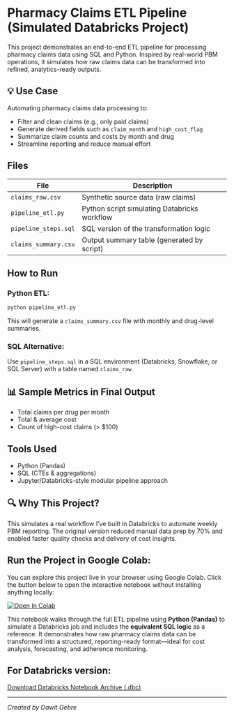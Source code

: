 # Pharmacy Claims ETL Pipeline (Simulated Databricks Project)

This project demonstrates an end-to-end ETL pipeline for processing pharmacy claims data using SQL and Python. Inspired by real-world PBM operations, it simulates how raw claims data can be transformed into refined, analytics-ready outputs.

## 💡 Use Case

Automating pharmacy claims data processing to:
- Filter and clean claims (e.g., only paid claims)
- Generate derived fields such as `claim_month` and `high_cost_flag`
- Summarize claim counts and costs by month and drug
- Streamline reporting and reduce manual effort

##  Files

| File | Description |
|------|-------------|
| `claims_raw.csv` | Synthetic source data (raw claims) |
| `pipeline_etl.py` | Python script simulating Databricks workflow |
| `pipeline_steps.sql` | SQL version of the transformation logic |
| `claims_summary.csv` | Output summary table (generated by script) |

##  How to Run

### Python ETL:
```bash
python pipeline_etl.py
```
This will generate a `claims_summary.csv` file with monthly and drug-level summaries.

### SQL Alternative:
Use `pipeline_steps.sql` in a SQL environment (Databricks, Snowflake, or SQL Server) with a table named `claims_raw`.

## 📊 Sample Metrics in Final Output
- Total claims per drug per month
- Total & average cost
- Count of high-cost claims (> $100)

##  Tools Used
- Python (Pandas)
- SQL (CTEs & aggregations)
- Jupyter/Databricks-style modular pipeline approach

## 🔍 Why This Project?


This simulates a real workflow I’ve built in Databricks to automate weekly PBM reporting. The original version reduced manual data prep by 70% and enabled faster quality checks and delivery of cost insights.

##  Run the Project in Google Colab:

You can explore this project live in your browser using Google Colab. Click the button below to open the interactive notebook without installing anything locally:

[![Open In Colab](https://colab.research.google.com/assets/colab-badge.svg)](https://colab.research.google.com/github/dawitgebre2014/pharmacy-claims-etl-pipeline/blob/main/pharmacy_claims_etl_colab.ipynb)

This notebook walks through the full ETL pipeline using **Python (Pandas)** to simulate a Databricks job and includes the **equivalent SQL logic** as a reference. It demonstrates how raw pharmacy claims data can be transformed into a structured, reporting-ready format—ideal for cost analysis, forecasting, and adherence monitoring.
## For Databricks version:
 [Download Databricks Notebook Archive (.dbc)](./Pharmacy%20Claims%20ETL.dbc)

---

*Created by Dawit Gebre*
